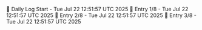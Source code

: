 📅 Daily Log Start - Tue Jul 22 12:51:57 UTC 2025
📌 Entry 1/8 - Tue Jul 22 12:51:57 UTC 2025
📌 Entry 2/8 - Tue Jul 22 12:51:57 UTC 2025
📌 Entry 3/8 - Tue Jul 22 12:51:57 UTC 2025
